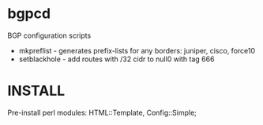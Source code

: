 bgpcd
=====
BGP configuration scripts
 + mkpreflist - generates prefix-lists for any borders: juniper, cisco, force10
 + setblackhole - add routes with /32 cidr to null0 with tag 666

INSTALL
==
Pre-install perl modules: HTML::Template, Config::Simple;
